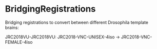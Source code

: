 # BridgingRegistrations
Bridging registrations to convert between different Drosophila template brains:

JRC2018VU-JRC2018VU: JRC2018-VNC-UNISEX-4iso -> JRC2018-VNC-FEMALE-4iso
